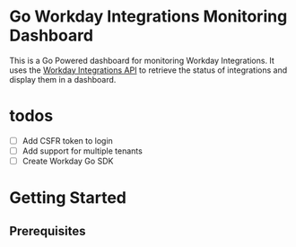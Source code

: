 # Go Workday Integrations Monitoring Dashboard

This is a Go Powered dashboard for monitoring Workday Integrations. It uses the [Workday Integrations API](https://community.workday.com/sites/default/files/file-hosting/productionapi/Integrations/index.html) to retrieve the status of integrations and display them in a dashboard.

# todos 

- [ ] Add CSFR token to login
- [ ] Add support for multiple tenants
- [ ] Create Workday Go SDK

# Getting Started

## Prerequisites
